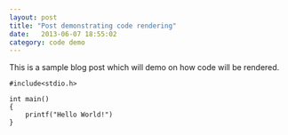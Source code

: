 ```yaml
---
layout: post
title: "Post demonstrating code rendering"
date:   2013-06-07 18:55:02
category: code demo
---
```


This is a sample blog post which will demo on how code will be rendered.

    #include<stdio.h>

    int main()
    {
        printf("Hello World!")
    }
